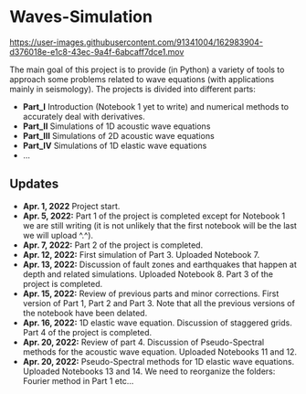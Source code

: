 # Waves-Simulation


https://user-images.githubusercontent.com/91341004/162983904-d376018e-e1c8-43ec-9a4f-6abcaff7dce1.mov



The main goal of this project is to provide (in Python) a variety of tools to approach some problems related to wave equations (with applications mainly in seismology). The projects is divided into different parts:

- **Part_I** Introduction (Notebook 1 yet to write) and numerical methods to accurately deal with derivatives.
- **Part_II** Simulations of 1D acoustic wave equations
- **Part_III** Simulations of 2D acoustic wave equations
- **Part_IV** Simulations of 1D elastic wave equations
- ...

## Updates
- **Apr. 1, 2022** Project start. 
- **Apr. 5, 2022:** Part 1 of the project is completed except for Notebook 1 we are still writing (it is not unlikely that the first notebook will be the last we will upload ^.^). 
- **Apr. 7, 2022:** Part 2 of the project  is completed.
- **Apr. 12, 2022:** First simulation of Part 3. Uploaded Notebook 7.
- **Apr. 13, 2022:** Discussion of fault zones and earthquakes that happen at depth and related simulations. Uploaded Notebook 8. Part 3 of the project is completed.
- **Apr. 15, 2022:** Review of previous parts and minor corrections. First version of Part 1, Part 2 and Part 3. Note that all the previous versions of the notebook have been delated.
- **Apr. 16, 2022:** 1D elastic wave equation. Discussion of staggered grids. Part 4 of the project is completed.
- **Apr. 20, 2022:** Review of part 4. Discussion of Pseudo-Spectral methods for the acoustic wave equation. Uploaded Notebooks 11 and 12.
- **Apr. 20, 2022:** Pseudo-Spectral methods for 1D elastic wave equations. Uploaded Notebooks 13 and 14. We need to reorganize the folders: Fourier method in Part 1 etc...

